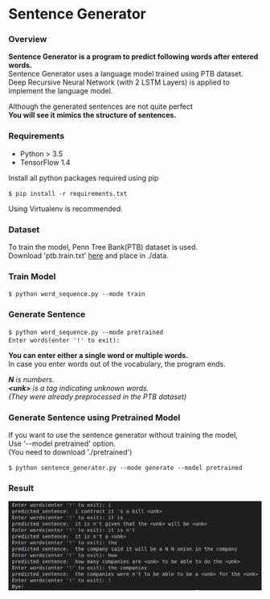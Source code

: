 # Sentence Generator


### Overview
**Sentence Generator is a program to predict following words after entered words.**  
Sentence Generator uses a language model trained using PTB dataset.  
Deep Recursive Neural Network (with 2 LSTM Layers) is applied to implement the language model.  

Although the generated sentences are not quite perfect  
**You will see it mimics the structure of sentences.**  


### Requirements
* Python > 3.5
* TensorFlow 1.4

Install all python packages required using pip
```
$ pip install -r requirements.txt
```
Using Virtualenv is recommended.


### Dataset
To train the model, Penn Tree Bank(PTB) dataset is used.  
Download 'ptb.train.txt' [here](https://github.com/tomsercu/lstm/tree/master/data) and place in ./data.


### Train Model
```
$ python word_sequence.py --mode train
```


### Generate Sentence
```
$ python word_sequence.py --mode pretrained
Enter words(enter '!' to exit):
```
**You can enter either a single word or multiple words.**  
In case you enter words out of the vocabulary, the program ends.  

***N** is numbers.*  
***\<unk\>** is a tag indicating unknown words.*  
*(They were already preprocessed in the PTB dataset)*  

### Generate Sentence using Pretrained Model
If you want to use the sentence generator without training the model,  
Use '--model pretrained' option.  
(You need to download './pretrained')  
```
$ python sentence_generator.py --mode generate --model pretrained
```


### Result
![ex_screenshot](./sentence_generator.png)
